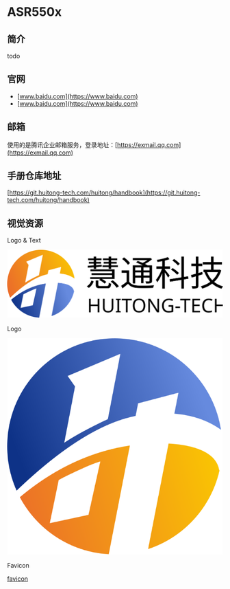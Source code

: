 # ASR550x

## 简介

todo

## 官网

* [www.baidu.com](https://www.baidu.com)
* [www.baidu.com](https://www.baidu.com)

## 邮箱

使用的是腾讯企业邮箱服务，登录地址：[https://exmail.qq.com](https://exmail.qq.com)

## 手册仓库地址

[https://git.huitong-tech.com/huitong/handbook](https://git.huitong-tech.com/huitong/handbook)

## 视觉资源

Logo & Text

![logo](/assets/images/company/huitong-logo-text.svg)

Logo

![logo](/assets/images/company/huitong-logo.svg)

Favicon

[favicon](/assets/files/company/huitong-favicon-multi-sizes.zip)
